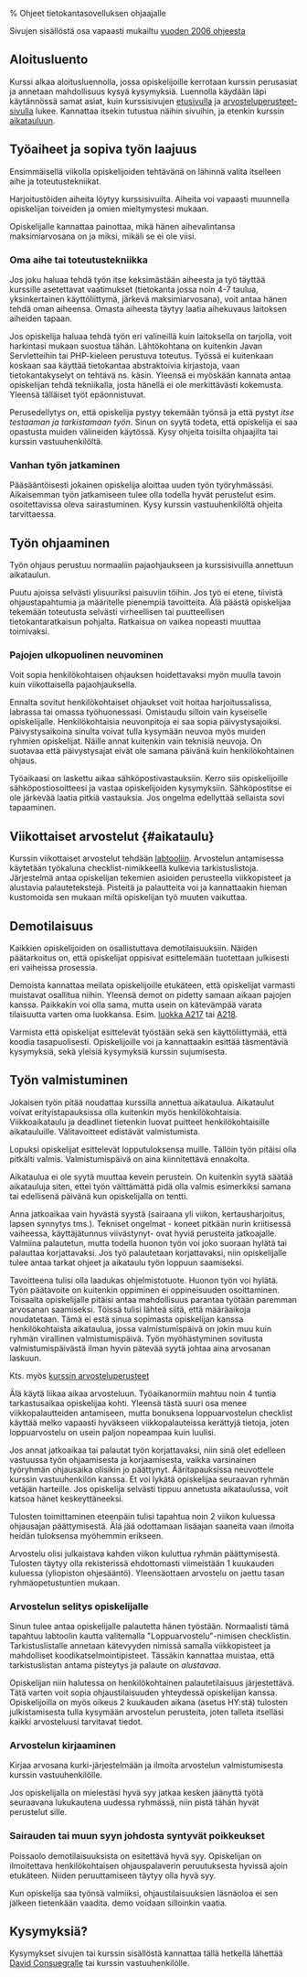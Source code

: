 % Ohjeet tietokantasovelluksen ohjaajalle

Sivujen sisällöstä osa vapaasti mukailtu [vuoden 2006 ohjeesta](http://www.cs.helsinki.fi/u/laine/tikas/ohjaus.html)

[etusivu]: {{rootdir}}index.html
[arvosteluperusteet]: {{rootdir}}arvosteluperusteet.html
[codereview]: {{rootdir}}aikataulu/codereview.html

## Aloitusluento

Kurssi alkaa aloitusluennolla, jossa opiskelijoille kerrotaan 
kurssin perusasiat ja annetaan mahdollisuus kysyä kysymyksiä.
Luennolla käydään läpi käytännössä samat asiat, kuin kurssisivujen
[etusivulla][etusivu] ja 
[arvosteluperusteet-sivulla][arvosteluperusteet]
lukee. Kannattaa itsekin tutustua näihin sivuihin,
ja etenkin kurssin [aikatauluun](#aikataulu).

## Työaiheet ja sopiva työn laajuus

Ensimmäisellä viikolla opiskelijoiden tehtävänä on lähinnä valita itselleen aihe ja toteutustekniikat.

Harjoitustöiden aiheita löytyy kurssisivuilta. 
Aiheita voi vapaasti muunnella opiskelijan toiveiden ja
omien mieltymystesi mukaan.

<include src="../suunnittelu_ja_tyoymparisto/aiheet/maksimiarvosana.markdown" />

Opiskelijalle kannattaa painottaa, 
mikä hänen aihevalintansa maksimiarvosana on ja miksi,
mikäli se ei ole viisi.

### Oma aihe tai toteutustekniikka

Jos joku haluaa tehdä työn itse keksimästään aiheesta ja työ täyttää
kurssille asetettavat vaatimukset (tietokanta jossa noin 4-7 taulua,
yksinkertainen käyttöliittymä, järkevä maksimiarvosana), voit antaa hänen tehdä oman aiheensa. Omasta aiheesta
täytyy laatia aihekuvaus laitoksen aiheiden tapaan. 

Jos opiskelija haluaa
tehdä työn eri valineillä kuin laitoksella on tarjolla, voit harkintasi
mukaan suostua tähän. Lähtökohtana on kuitenkin Javan Servletteihin tai PHP-kieleen perustuva toteutus. Työssä ei kuitenkaan koskaan saa käyttää tietokantaa abstraktoivia kirjastoja, vaan tietokantakyselyt on tehtävä ns. käsin. Yleensä ei myöskään kannata antaa opiskelijan tehdä tekniikalla, josta 
hänellä ei ole merkittävästi kokemusta. Yleensä tälläiset työt epäonnistuvat.

Perusedellytys on, että opiskelija pystyy tekemään työnsä ja että pystyt *itse testaaman ja
tarkistamaan työn*. Sinun on syytä todeta, että opiskelija ei saa opastusta
muiden välineiden käytössä. Kysy ohjeita toisilta ohjaajilta tai kurssin
vastuuhenkilöltä.

### Vanhan työn jatkaminen

Pääsääntöisesti jokainen opiskelija aloittaa uuden työn työryhmässäsi.
Aikaisemman työn jatkamiseen tulee olla todella hyvät perustelut esim.
osoitettavissa oleva sairastuminen. Kysy kurssin vastuuhenkilöltä ohjeita
tarvittaessa.

## Työn ohjaaminen

Työn ohjaus perustuu normaaliin pajaohjaukseen ja kurssisivuilla annettuun aikataulun.

Puutu ajoissa selvästi ylisuuriksi paisuviin töihin. Jos työ
ei etene, tiivistä ohjaustapahtumia ja määritelle pienempiä tavoitteita.
Älä päästä opiskelijaa tekemään toteutusta selvästi virheellisen tai
puutteellisen tietokantaratkaisun pohjalta. Ratkaisua on vaikea nopeasti
muuttaa toimivaksi.

### Pajojen ulkopuolinen neuvominen

Voit sopia henkilökohtaisen ohjauksen hoidettavaksi myön muulla tavoin kuin
viikottaisella pajaohjauksella. 

Ennalta sovitut henkilökohtaiset ohjaukset voit hoitaa harjoitussalissa,
labrassa tai omassa työhuonessasi. Omistaudu silloin vain kyseiselle
opiskelijalle. Henkilökohtaisia neuvonpitoja ei saa sopia
päivystysajoiksi. Päivystysaikoina sinulta voivat tulla kysymään neuvoa
myös muiden ryhmien opiskelijat. Näille annat kuitenkin vain teknisiä
neuvoja. On suotavaa että päivystysajat eivät ole samana päivänä kuin
henkilökohtainen ohjaus.

Työaikaasi on laskettu aikaa sähköpostivastauksiin. Kerro siis
opiskelijoille sähköpostiosoitteesi ja vastaa opiskelijoiden kysymyksiin.
Sähköpostitse ei ole järkevää laatia pitkiä vastauksia. Jos ongelma
edellyttää sellaista sovi tapaaminen.


## Viikottaiset arvostelut {#aikataulu}

<include src="../aikataulu/viikkopalautukset/index.markdown" />

Kurssin viikottaiset arvostelut tehdään [labtooliin](http://tsoha-labtool.herokuapp.com/).
Arvostelun antamisessa käytetään työkaluna checklist-nimikkeellä
kulkevia tarkistuslistoja. Järjestelmä antaa opiskelijan
tekemien asioiden perusteella viikkopisteet ja alustavia palautetekstejä.
Pisteitä ja palautteita voi ja kannattaakin hieman kustomoida sen mukaan miltä opiskelijan työ muuten vaikuttaa.

## Demotilaisuus

Kaikkien opiskelijoiden on osallistuttava demotilaisuuksiin. Näiden
päätarkoitus on, että opiskelijat oppisivat esittelemään tuotettaan
julkisesti eri vaiheissa prosessia. 

Demoista kannattaa meilata opiskelijoille etukäteen, että
opiskelijat varmasti muistavat osallitua niihin.
Yleensä demot on pidetty samaan aikaan pajojen kanssa.
Paikkakin voi olla sama, mutta usein on kätevämpää varata
tilaisuutta varten oma luokkansa. Esim. 
[luokka A217](https://www.cs.helsinki.fi/booking/?room=1)
tai [A218](https://www.cs.helsinki.fi/booking/?room=7).

Varmista että opiskelijat esittelevät työstään sekä 
sen käyttöliittymää, että koodia tasapuolisesti.
Opiskelijoille voi ja kannattaakin esittää täsmentäviä kysymyksiä,
sekä yleisiä kysymyksiä kurssin sujumisesta.

## Työn valmistuminen

Jokaisen työn pitää noudattaa kurssilla annettua aikataulua. 
Aikataulut voivat erityistapauksissa olla kuitenkin myös
henkilökohtaisia. 
Viikkoaikataulu ja deadlinet tietenkin luovat
puitteet henkilökohtaisille aikatauluille. Välitavoitteet edistävät
valmistumista. 


Lopuksi opiskelijat esittelevät lopputuloksensa muille.
Tällöin työn pitäisi olla pitkälti valmis. Valmistumispäivä on aina
kiinnitettävä ennakolta. 

Aikataulua ei ole syytä muuttaa kevein perustein.
On kuitenkin syytä säätää aikatauluja siten, ettei työn välttämättä pidä
olla valmis esimerkiksi samana tai edellisenä päivänä kun opiskelijalla on
tentti. 

Anna jatkoaikaa vain hyvästä
syystä (sairaana yli viikon, kertausharjoitus, lapsen synnytys tms.).
Tekniset ongelmat - koneet pitkään nurin kriitisessä vaiheessa,
käyttäjätunnus viivästynyt- ovat hyviä perusteita jatkoajalle. Valmiina
palautetun, mutta todella huonon työn voi joko suoraan hylätä tai
palauttaa korjattavaksi. Jos työ palautetaan korjattavaksi, niin
opiskelijalle tulee antaa tarkat ohjeet ja aikataulu työn loppuun
saamiseksi.

Tavoitteena tulisi olla laadukas ohjelmistotuote. Huonon työn voi hylätä.
Työn päätavoite on kuitenkin oppiminen ei oppineisuuden osoittaminen.
Toisaalta opiskelijalle pitäisi antaa mahdollisuus parantaa työtään
paremman arvosanan saamiseksi. Töissä tulisi lähteä siitä, että
määräaikoja noudatetaan. Tämä ei estä sinua sopimasta opiskelijan kanssa
henkilökohtaista aikataulua, jossa valmistumispäivä on jokin muu kuin
ryhmän virallinen valmistumispäivä. Työn myöhästyminen sovitusta
valmistumispäivästä ilman hyvin pätevää syytä johtaa aina arvosanan
laskuun.

Kts. myös [kurssin arvosteluperusteet][arvosteluperusteet]

Älä käytä liikaa aikaa arvosteluun. Työaikanormiin mahtuu noin 4 tuntia
tarkastusaikaa opiskelijaa kohti. Yleensä tästä suuri osa menee viikkopalautteiden antamiseen, mutta bonuksena loppuarvostelun checklist käyttää melko vapaasti hyväkseen viikkopalauteissa kerättyjä tietoja, joten loppuarvostelu on usein paljon nopeampaa kuin luulisi.

Jos annat jatkoaikaa tai palautat työn korjattavaksi, niin sinä olet
edelleen vastuussa työn ohjaamisesta ja korjaamisesta, vaikka varsinainen
työryhmän ohjausaika olisikin jo päättynyt. Ääritapauksissa neuvottele
kurssin vastuuhenkilön kanssa. Et voi lykätä opiskelijaa seuraavan ryhmän
vetäjän harteille. Jos opiskelija selvästi tippuu annetusta aikataulussa,
voit katsoa hänet keskeyttäneeksi.

Tulosten toimittaminen eteenpäin tulisi tapahtua noin 2 viikon kuluessa
ohjausajan päättymisestä. Älä jää odottamaan lisäajan saaneita vaan
ilmoita heidän tuloksensa myöhemmin erikseen.

Arvostelu olisi julkaistava kahden viikon kuluttua ryhmän päättymisestä.
Tulosten täytyy olla rekisterissä ehdottomasti viimeistään 1 kuukauden
kuluessa (yliopiston ohjesääntö). 
Yleensäottaen arvostelu on jaettu tasan ryhmäopetustuntien mukaan.

### Arvostelun selitys opiskelijalle

Sinun tulee
antaa opiskelijalle palautetta hänen työstään. 
Normaalisti tämä tapahtuu labtoolin kautta valitemalla "Loppuarvostelu"-nimisen
checklistin. Tarkistuslistalle annetaan kätevyyden nimissä samalla viikkopisteet ja mahdolliset koodikatselmointipisteet.
Tässäkin kannattaa muistaa, että tarkistuslistan antama pisteytys ja palaute on *alustavaa*.

Opiskelijan
niin halutessa on henkilökohtainen palautetilaisuus järjestettävä.
Tätä varten voit sopia
ohjaustilaisuuden yhteydessä opiskelijan kanssa.
Opiskelijoilla on myös oikeus 2 kuukauden aikana
(asetus HY:stä) tulosten julkistamisesta tulla kysymään arvostelun
perusteita, joten talleta itselläsi kaikki arvosteluusi tarvitavat tiedot.

### Arvostelun kirjaaminen

Kirjaa arvosana kurki-järjestelmään ja ilmoita arvostelun valmistumisesta
kurssin vastuuhenkilölle.

Jos opiskelijalla on mielestäsi hyvä syy jatkaa kesken jäänyttä työtä
seuraavana lukukautena uudessa ryhmässä, niin pistä tähän hyvät perustelut
sille.

### Sairauden tai muun syyn johdosta syntyvät poikkeukset

Poissaolo demotilaisuuksista on esitettävä hyvä syy. Opiskelijan on
ilmoitettava henkilökohtaisen ohjauspalaverin peruutuksesta hyvissä ajoin
etukäteen. Niiden peruuttamiseen täytyy olla hyvä syy.

Kun opiskelija saa työnsä valmiiksi, ohjaustilaisuuksien läsnäoloa ei sen
jälkeen tietenkään vaadita. demo voidaan silloinkin vaatia.

## Kysymyksiä?

Kysymykset sivujen tai kurssin sisällöstä kannattaa tällä hetkellä lähettää [David Consuegralle](mailto:davicon@gmail.com)
tai kurssin vastuuhenkilölle.
